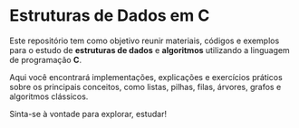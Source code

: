# Estruturas de Dados em C

Este repositório tem como objetivo reunir materiais, códigos e exemplos para o estudo de **estruturas de dados** e **algoritmos** utilizando a linguagem de programação **C**.

Aqui você encontrará implementações, explicações e exercícios práticos sobre os principais conceitos, como listas, pilhas, filas, árvores, grafos e algoritmos clássicos.

Sinta-se à vontade para explorar, estudar!